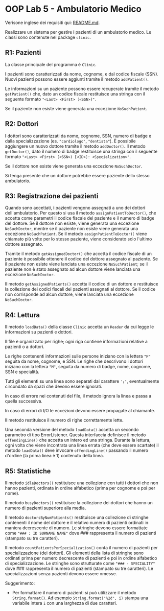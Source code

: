 # OOP Lab 5 - Ambulatorio Medico

Verisone inglese dei requisiti qui: [README.md](README.md).

Realizzare un sistema per gestire i pazienti di un ambulatorio medico. Le classi sono contenute nel package `clinic`.


## R1: Pazienti

La classe principale del programma è `Clinic`.

I pazienti sono caratterizzati da nome, cognome, e dal codice fiscale (SSN). Nuovi pazienti possono essere aggiunti tramite il metodo `addPatient()`.

Le informazioni su un paziente possono essere recuperate tramite il metodo `getPatient()` che, dato un codice fiscale restituisce una stringa con il seguente formato `"<Last> <First> (<SSN>)"`.

Se il paziente non esiste viene generata una eccezione `NoSuchPatient`.


## R2: Dottori

I dottori sono caratterizzati da nome, cognome, SSN, numero di badge e dalla specializzazione (es. `"cardiologo"`, `"dentista"`). È possibile aggiungere un nuovo dottore tramite il metodo `addDoctor()`.
Il metodo `getDoctor()`, dato il numero di badge restituisce una stringa con il seguente formato `"<Last> <First> (<SSN>) [<ID>]: <Specialization>"`.

Se il dottore non esiste viene generata una eccezione `NoSuchDoctor`.

Si tenga presente che un dottore potrebbe essere paziente dello stesso ambulatorio.


## R3: Registrazione dei pazienti

Quando sono accettati, i pazienti vengono assegnati a uno dei dottori dell'ambulatorio. Per questo si usa il metodo `assignPatientToDoctor()`, che accetta come parametri il codice fiscale del paziente e il numero di badge del dottore. Se il dottore non esiste, viene generata una eccezione `NoSuchDoctor`, mentre se il paziente non esiste viene generata una eccezione `NoSuchPatient`.
Se il metodo `assignPatientToDoctor()` viene chiamato più volte per lo stesso paziente, viene considerato solo l'ultimo dottore assegnato.

Tramite il metodo `getAssignedDoctor()` che accetta il codice fiscale di un paziente è possibile ottenere il codice del dottore assegnato al paziente. Se il paziente non esiste viene lanciata una eccezione `NoSuchPatient`; se il paziente non è stato assegnato ad alcun dottore viene lanciata una eccezione `NoSuchDoctor`.

Il metodo `getAssignedPatients()` accetta il codice di un dottore e restituisce la collezione dei codici fiscali dei pazienti assegnati al dottore. Se il codice non corrisponde ad alcun dottore, viene lanciata una eccezione `NoSuchDoctor`.


## R4: Lettura

Il metodo `loadData()` della classe `Clinic` accetta un `Reader` da cui legge le informazioni su pazienti e dottori.

Il file è organizzato per righe; ogni riga contiene informazioni relative a pazienti o a dottori.

Le righe contenenti informazioni sulle persone iniziano con la lettera `"P"` seguita da nome, cognome, e SSN. Le righe che descrivono i dottori iniziano con la lettera `"M"`, seguita da numero di badge, nome, cognome, SSN e specialità.

Tutti gli elementi su una linea sono separati dal carattere `';'`, eventualmente circondato da spazi che devono essere ignorati.

In caso di errore nei contenuti del file, il metodo ignora la linea e passa a quella successiva.

In caso di errori di I/O le eccezioni devono essere propagate al chiamante.

Il metodo restituisce il numero di righe correttamente lette.

Una seconda versione del metodo `loadData()` accetta un secondo parametro di tipo ErrorListener. Questa interfaccia definisce il metodo `offendingLine()` che accetta un intero ed una stringa. Durante la lettura, ogni volta che viene incontrata una linea errata (che deve essere scartate) il metodo `loadData()` deve invocare `offendingLine()` passando il numero d'ordine (la prima linea è 1) contenuto della linea.


## R5: Statistiche

Il metodo `idleDoctors()` restituisce una collezione con tutti i dottori che non hanno pazienti, ordinata in ordine alfabetico (prima per cognome e poi per nome).

Il metodo `busyDoctors()` restituisce la collezione dei dottori che hanno un numero di pazienti superiore alla media.

Il metodo `doctorsByNumPatients()` restituisce una collezione di stringhe contenenti il nome del dottore e il relativo numero di pazienti ordinati in maniera decrescente di numero.
Le stringhe devono essere formattate come `"### : ID SURNAME NAME"` dove ### rappresenta il numero di pazienti (stampato su tre caratteri).

Il metodo `countPatientsPerSpecialization()` conta il numero di pazienti per specializzazione (dei dottori). Gli elementi della lista di stringhe sono ordinati prima per numero decrescente di pazienti e poi in ordine alfabetico di specializzazione.
Le stringhe sono strutturate come `"### - SPECIALITY"` dove ### rappresenta il numero di pazienti (stampato su tre caratteri). Le specializzazioni senza pazienti devono essere omesse.

Suggerimento:

* Per formattare il numero di pazienti si può utilizzare il metodo `String.format()`. 
  Ad esempio `String.format("%2d", i)` stampa una variabile intera `i` con una larghezza di due caratteri.